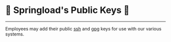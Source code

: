 # 🔑   Springload's Public Keys 🔑

---

Employees may add their public [ssh](ssh) and [gpg](gpg) keys for use with our various systems.
